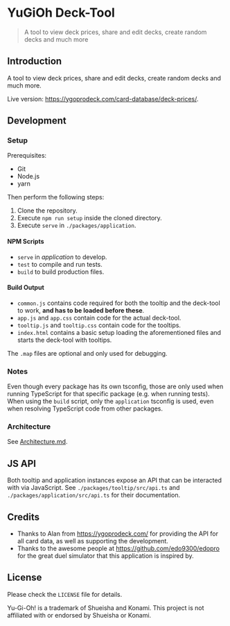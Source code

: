 # YuGiOh Deck-Tool

> A tool to view deck prices, share and edit decks, create random decks and much more

## Introduction

A tool to view deck prices, share and edit decks, create random decks and much more.

Live version: <https://ygoprodeck.com/card-database/deck-prices/>.

## Development

### Setup

Prerequisites:

- Git
- Node.js
- yarn

Then perform the following steps:

1. Clone the repository.
2. Execute `npm run setup` inside the cloned directory.
3. Execute `serve` in `./packages/application`.

#### NPM Scripts

- `serve` in _application_ to develop.
- `test` to compile and run tests.
- `build` to build production files.

#### Build Output

- `common.js` contains code required for both the tooltip and the deck-tool to work, **and has to be
  loaded before these**.
- `app.js` and `app.css` contain code for the actual deck-tool.
- `tooltip.js` and `tooltip.css` contain code for the tooltips.
- `index.html` contains a basic setup loading the aforementioned files and starts the deck-tool with
  tooltips.

The `.map` files are optional and only used for debugging.

### Notes

Even though every package has its own tsconfig, those are only used when running TypeScript for that
specific package (e.g. when running tests). When using the `build` script, only the `application`
tsconfig is used, even when resolving TypeScript code from other packages.

### Architecture

See [Architecture.md](./ARCHITECTURE.md).

## JS API

Both tooltip and application instances expose an API that can be interacted with via JavaScript.
See `./packages/tooltip/src/api.ts` and `./packages/application/src/api.ts` for their documentation.

## Credits

- Thanks to Alan from <https://ygoprodeck.com/> for providing the API for all card data, as well as
  supporting the development.
- Thanks to the awesome people at <https://github.com/edo9300/edopro> for the great duel simulator
  that this application is inspired by.

## License

Please check the `LICENSE` file for details.

Yu-Gi-Oh! is a trademark of Shueisha and Konami. This project is not affiliated with or endorsed by
Shueisha or Konami.

